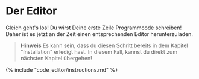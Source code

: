 # Der Editor

Gleich geht's los! Du wirst Deine erste Zeile Programmcode schreiben! Daher ist es jetzt an der Zeit einen entsprechenden Editor herunterzuladen.

> **Hinweis** Es kann sein, dass du diesen Schritt bereits in dem Kapitel "Installation" erledigt hast. In diesem Fall, kannst du direkt zum nächsten Kapitel übergehen!

{% include "code_editor/instructions.md" %}